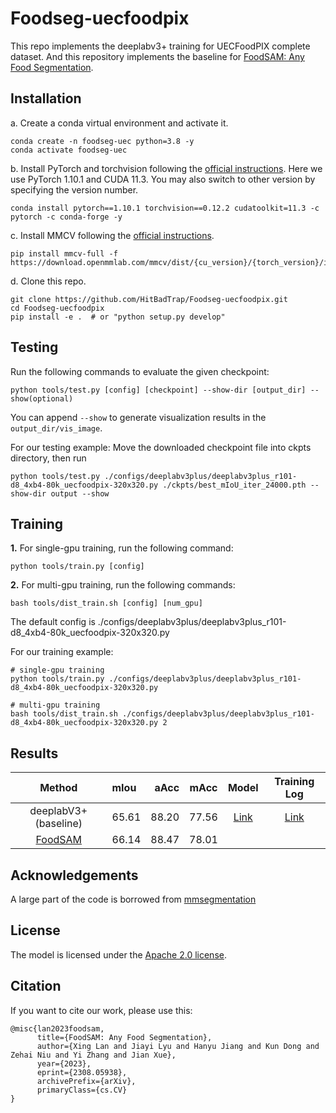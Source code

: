 # Foodseg-uecfoodpix

This repo implements the deeplabv3+ training for UECFoodPIX complete dataset.
And this repository implements the baseline for [FoodSAM: Any Food Segmentation](https://arxiv.org/abs/2308.05938).

## Installation
a. Create a conda virtual environment and activate it.

```shell
conda create -n foodseg-uec python=3.8 -y
conda activate foodseg-uec
```

b. Install PyTorch and torchvision following the [official instructions](https://pytorch.org/).
Here we use PyTorch 1.10.1 and CUDA 11.3.
You may also switch to other version by specifying the version number.

```shell
conda install pytorch==1.10.1 torchvision==0.12.2 cudatoolkit=11.3 -c pytorch -c conda-forge -y
```

c. Install MMCV following the [official instructions](https://mmcv.readthedocs.io/en/latest/#installation). 
```
pip install mmcv-full -f https://download.openmmlab.com/mmcv/dist/{cu_version}/{torch_version}/index.html
```

d. Clone this repo.
```
git clone https://github.com/HitBadTrap/Foodseg-uecfoodpix.git
cd Foodseg-uecfoodpix
pip install -e .  # or "python setup.py develop"
```

## Testing
Run the following commands to evaluate the given checkpoint:
```
python tools/test.py [config] [checkpoint] --show-dir [output_dir] --show(optional)
```
You can append `--show` to generate visualization results in the `output_dir/vis_image`. 

For our testing example:
Move the downloaded checkpoint file into ckpts directory, then run
```
python tools/test.py ./configs/deeplabv3plus/deeplabv3plus_r101-d8_4xb4-80k_uecfoodpix-320x320.py ./ckpts/best_mIoU_iter_24000.pth --show-dir output --show
```

## Training
**1.** For single-gpu training, run the following command:
```
python tools/train.py [config]
```

**2.** For multi-gpu training, run the following commands:
```
bash tools/dist_train.sh [config] [num_gpu]
```
The default config is ./configs/deeplabv3plus/deeplabv3plus_r101-d8_4xb4-80k_uecfoodpix-320x320.py

For our training example:
```
# single-gpu training
python tools/train.py ./configs/deeplabv3plus/deeplabv3plus_r101-d8_4xb4-80k_uecfoodpix-320x320.py

# multi-gpu training
bash tools/dist_train.sh ./configs/deeplabv3plus/deeplabv3plus_r101-d8_4xb4-80k_uecfoodpix-320x320.py 2
```

## Results

| Method | mIou | aAcc | mAcc | Model | Training Log
| :-: | :- | -: | :-: | :-: | :-: |
|deeplabV3+ (baseline)| 65.61 |88.20| 77.56 | [Link](https://pan.baidu.com/s/19SoqvSsk5ID0r00V-uQlMg?pwd=kq4y) | [Link](https://pan.baidu.com/s/1el12UBxf_DaPoI0AfzvC_w?pwd=v1xa)
[FoodSAM](https://github.com/jamesjg/FoodSAM) | 66.14 |88.47 |78.01 |    |    |


## Acknowledgements

A large part of the code is borrowed from [mmsegmentation](https://github.com/open-mmlab/mmsegmentation)

## License

The model is licensed under the [Apache 2.0 license](LICENSE).

## Citation
If you want to cite our work, please use this:

```
@misc{lan2023foodsam,
      title={FoodSAM: Any Food Segmentation}, 
      author={Xing Lan and Jiayi Lyu and Hanyu Jiang and Kun Dong and Zehai Niu and Yi Zhang and Jian Xue},
      year={2023},
      eprint={2308.05938},
      archivePrefix={arXiv},
      primaryClass={cs.CV}
}

```
